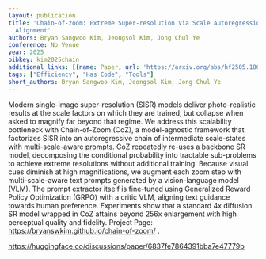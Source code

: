 ```yaml
---
layout: publication
title: 'Chain-of-zoom: Extreme Super-resolution Via Scale Autoregression And Preference
  Alignment'
authors: Bryan Sangwoo Kim, Jeongsol Kim, Jong Chul Ye
conference: No Venue
year: 2025
bibkey: kim2025chain
additional_links: [{name: Paper, url: 'https://arxiv.org/abs/hf2505.18600'}]
tags: ["Efficiency", "Has Code", "Tools"]
short_authors: Bryan Sangwoo Kim, Jeongsol Kim, Jong Chul Ye
---
```

Modern single-image super-resolution (SISR) models deliver photo-realistic results at the scale factors on which they are trained, but collapse when asked to magnify far beyond that regime. We address this scalability bottleneck with Chain-of-Zoom (CoZ), a model-agnostic framework that factorizes SISR into an autoregressive chain of intermediate scale-states with multi-scale-aware prompts. CoZ repeatedly re-uses a backbone SR model, decomposing the conditional probability into tractable sub-problems to achieve extreme resolutions without additional training. Because visual cues diminish at high magnifications, we augment each zoom step with multi-scale-aware text prompts generated by a vision-language model (VLM). The prompt extractor itself is fine-tuned using Generalized Reward Policy Optimization (GRPO) with a critic VLM, aligning text guidance towards human preference. Experiments show that a standard 4x diffusion SR model wrapped in CoZ attains beyond 256x enlargement with high perceptual quality and fidelity. Project Page: https://bryanswkim.github.io/chain-of-zoom/ .

https://huggingface.co/discussions/paper/6837fe7864391bba7e47779b